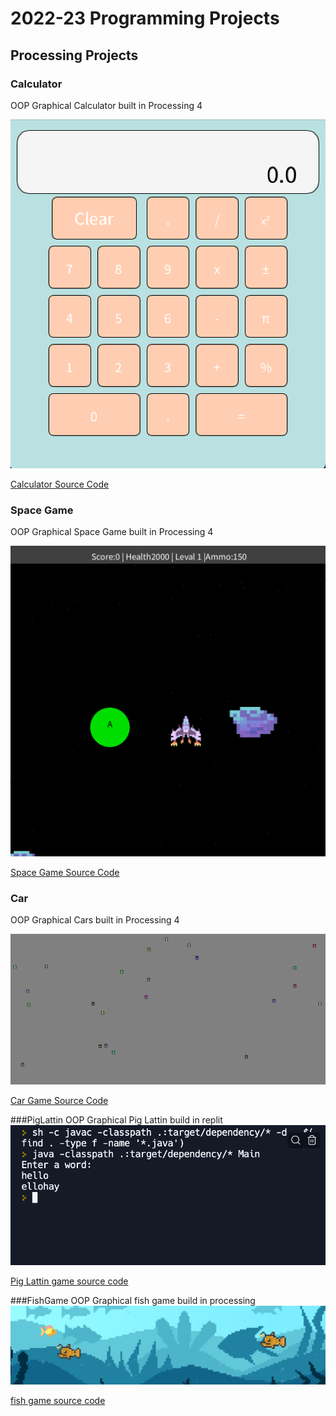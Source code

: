 # 2022-23 Programming Projects

## Processing Projects

### Calculator
OOP Graphical Calculator built in Processing 4

![Running Calculator](https://github.com/Dot310/programmingportfolio/blob/main/images/calc.png?raw=true)

[Calculator Source Code](https://github.com/Dot310/programmingportfolio/blob/main/src/calc/calcuator.pde)

### Space Game
OOP Graphical Space Game built in Processing 4

![Running Space Game](https://github.com/Dot310/programmingportfolio/blob/main/images/Space.png?raw=true)

[Space Game Source Code](https://github.com/Dot310/programmingportfolio/blob/main/src/spaceGame.pde)

### Car
OOP Graphical Cars built in Processing 4

![Running Car Game](https://github.com/Dot310/programmingportfolio/blob/main/images/Car.png?raw=true)

[Car Game Source Code](https://github.com/Dot310/programmingportfolio/blob/main/src/Car.pde)

###PigLattin
OOP Graphical Pig Lattin build in replit
![Running Pig Lattin Game](https://github.com/Dot310/programmingportfolio/blob/main/images/PigLattin.png?raw=true)

[Pig Lattin game source code](https://github.com/Dot310/programmingportfolio/blob/main/images/PigLattin.png?raw=true)

###FishGame
OOP Graphical fish game build in processing 
![Running fish Game](https://github.com/Dot310/programmingportfolio/blob/main/images/figh%20game.png)

[fish game source code](https://github.com/Dot310/programmingportfolio/tree/main/src/FishGame)

